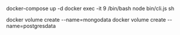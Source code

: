 docker-compose up -d
docker exec -it 9 /bin/bash
node bin/cli.js sh

docker volume create --name=mongodata
docker volume create --name=postgresdata
